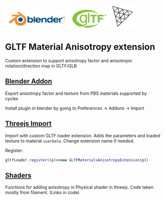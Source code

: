 [![Blender](misc/Blender_logo.png)](http://www.blender.org/) [![glTF](misc/glTF_logo.png)](https://www.khronos.org/gltf/) [![three.js](misc/threejs_logo.png)](https://threejs.org/)

GLTF Material Anisotropy extension 
======================================

Custom extension to support anisotropy factor and anisotropic rotation/direction map in GLTF/GLB  

[Blender Addon](./blender_gltf_anisotropy_export_addon)
--------------
Export anisotropy factor and texture from PBS materials supported by cycles

Install plugin in blender by going to Preferences -> Addons -> Import

[Threejs Import](threejs_anisotropy/)
--------------

Import with custom GLTF loader extension. Adds the parameters and loaded texture to material `userData`. Change extension name if needed.

Register: 
```javascript
gltfLoader.register((p)=>new GLTFMaterialsAnisotropyExtension(p))
```

[Shaders](threejs_anisotropy/shaders)
--------------

Functions for adding anisotropy in Physical shader in threejs. Code taken mostly from filament. (Links in code)